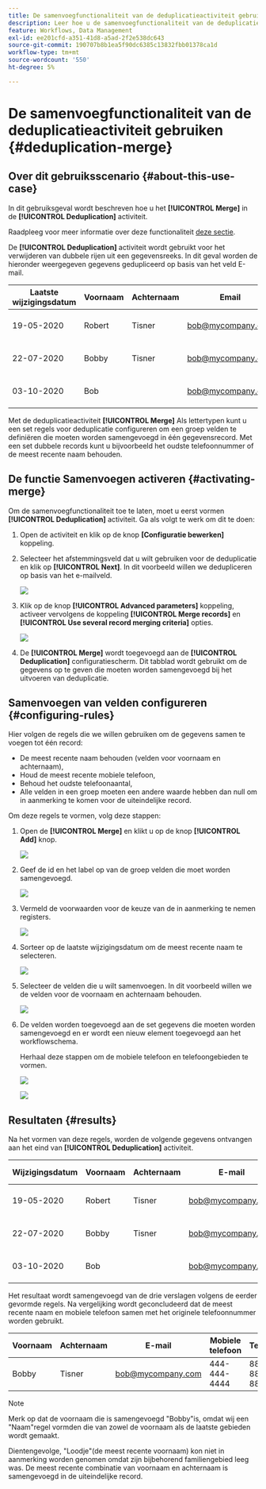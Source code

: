 ```yaml
---
title: De samenvoegfunctionaliteit van de deduplicatieactiviteit gebruiken
description: Leer hoe u de samenvoegfunctionaliteit van de deduplicatieactiviteit gebruikt
feature: Workflows, Data Management
exl-id: ee201cfd-a351-41d8-a5ad-2f2e538dc643
source-git-commit: 190707b8b1ea5f90dc6385c13832fbb01378ca1d
workflow-type: tm+mt
source-wordcount: '550'
ht-degree: 5%

---
```


# De samenvoegfunctionaliteit van de deduplicatieactiviteit gebruiken {#deduplication-merge}



## Over dit gebruiksscenario {#about-this-use-case}

In dit gebruiksgeval wordt beschreven hoe u het **[!UICONTROL Merge]** in de **[!UICONTROL Deduplication]** activiteit.

Raadpleeg voor meer informatie over deze functionaliteit [deze sectie](deduplication.md#merging-fields-into-single-record).

De **[!UICONTROL Deduplication]** activiteit wordt gebruikt voor het verwijderen van dubbele rijen uit een gegevensreeks. In dit geval worden de hieronder weergegeven gegevens gedupliceerd op basis van het veld E-mail.

| Laatste wijzigingsdatum | Voornaam | Achternaam | Email | Mobiele telefoon | Telefoon |
|-----|------------|-----------|-------|--------------|------|
| 19-05-2020 | Robert | Tisner | bob@mycompany.com | 444-444-444 | 777-777-7777 |
| 22-07-2020 | Bobby | Tisner | bob@mycompany.com |  | 777-777-7777 |
| 03-10-2020 | Bob |  | bob@mycompany.com |  | 888-888-888 |

Met de deduplicatieactiviteit **[!UICONTROL Merge]** Als lettertypen kunt u een set regels voor deduplicatie configureren om een groep velden te definiëren die moeten worden samengevoegd in één gegevensrecord. Met een set dubbele records kunt u bijvoorbeeld het oudste telefoonnummer of de meest recente naam behouden.

## De functie Samenvoegen activeren {#activating-merge}


Om de samenvoegfunctionaliteit toe te laten, moet u eerst vormen **[!UICONTROL Deduplication]** activiteit. Ga als volgt te werk om dit te doen:

1. Open de activiteit en klik op de knop **[Configuratie bewerken]** koppeling.

1. Selecteer het afstemmingsveld dat u wilt gebruiken voor de deduplicatie en klik op **[!UICONTROL Next]**. In dit voorbeeld willen we dedupliceren op basis van het e-mailveld.

   ![](assets/uc_merge_edit.png)

1. Klik op de knop **[!UICONTROL Advanced parameters]** koppeling, activeer vervolgens de koppeling **[!UICONTROL Merge records]** en **[!UICONTROL Use several record merging criteria]** opties.

   ![](assets/uc_merge_advanced_parameters.png)

1. De **[!UICONTROL Merge]** wordt toegevoegd aan de **[!UICONTROL Deduplication]** configuratiescherm. Dit tabblad wordt gebruikt om de gegevens op te geven die moeten worden samengevoegd bij het uitvoeren van deduplicatie.

## Samenvoegen van velden configureren {#configuring-rules}

Hier volgen de regels die we willen gebruiken om de gegevens samen te voegen tot één record:

* De meest recente naam behouden (velden voor voornaam en achternaam),
* Houd de meest recente mobiele telefoon,
* Behoud het oudste telefoonaantal,
* Alle velden in een groep moeten een andere waarde hebben dan null om in aanmerking te komen voor de uiteindelijke record.

Om deze regels te vormen, volg deze stappen:

1. Open de **[!UICONTROL Merge]** en klikt u op de knop **[!UICONTROL Add]** knop.

   ![](assets/uc_merge_add.png)

1. Geef de id en het label op van de groep velden die moet worden samengevoegd.

   ![](assets/uc_merge_identifier.png)

1. Vermeld de voorwaarden voor de keuze van de in aanmerking te nemen registers.

   ![](assets/uc_merge_filter.png)

1. Sorteer op de laatste wijzigingsdatum om de meest recente naam te selecteren.

   ![](assets/uc_merge_sort.png)

1. Selecteer de velden die u wilt samenvoegen. In dit voorbeeld willen we de velden voor de voornaam en achternaam behouden.

   ![](assets/uc_merge_keep.png)

1. De velden worden toegevoegd aan de set gegevens die moeten worden samengevoegd en er wordt een nieuw element toegevoegd aan het workflowschema.

   Herhaal deze stappen om de mobiele telefoon en telefoongebieden te vormen.

   ![](assets/dedup8.png)

   ![](assets/dedup9.png)

## Resultaten {#results}

Na het vormen van deze regels, worden de volgende gegevens ontvangen aan het eind van **[!UICONTROL Deduplication]** activiteit.

| Wijzigingsdatum | Voornaam | Achternaam | E-mail | Mobiele telefoon | Telefoon |
|-----|------------|-----------|-------|--------------|------|
| 19-05-2020 | Robert | Tisner | bob@mycompany.com | 444-444-444 | 777-777-7777 |
| 22-07-2020 | Bobby | Tisner | bob@mycompany.com |  | 777-777-7777 |
| 03-10-2020 | Bob |  | bob@mycompany.com |  | 888-888-888 |

Het resultaat wordt samengevoegd van de drie verslagen volgens de eerder gevormde regels. Na vergelijking wordt geconcludeerd dat de meest recente naam en mobiele telefoon samen met het originele telefoonnummer worden gebruikt.

| Voornaam | Achternaam | E-mail | Mobiele telefoon | Telefoon |
|------------|-----------|-------|--------------|------|
| Bobby | Tisner | bob@mycompany.com | 444-444-4444 | 888-888-888 |

>[!NOTE]
>
> Merk op dat de voornaam die is samengevoegd &quot;Bobby&quot;is, omdat wij een &quot;Naam&quot;regel vormden die van zowel de voornaam als de laatste gebieden wordt gemaakt.
>
>Dientengevolge, &quot;Loodje&quot;(de meest recente voornaam) kon niet in aanmerking worden genomen omdat zijn bijbehorend familiengebied leeg was. De meest recente combinatie van voornaam en achternaam is samengevoegd in de uiteindelijke record.
